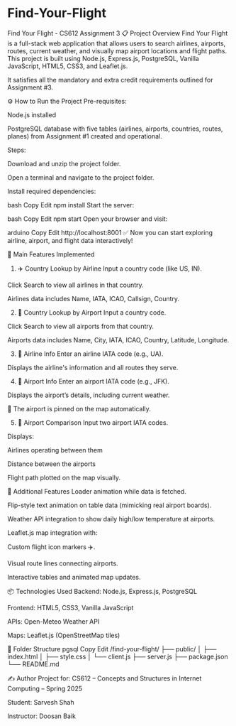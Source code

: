 # Find-Your-Flight

Find Your Flight - CS612 Assignment 3
📋 Project Overview
Find Your Flight is a full-stack web application that allows users to search airlines, airports, routes, current weather, and visually map airport locations and flight paths.
This project is built using Node.js, Express.js, PostgreSQL, Vanilla JavaScript, HTML5, CSS3, and Leaflet.js.

It satisfies all the mandatory and extra credit requirements outlined for Assignment #3.

⚙️ How to Run the Project
Pre-requisites:

Node.js installed

PostgreSQL database with five tables (airlines, airports, countries, routes, planes) from Assignment #1 created and operational.

Steps:

Download and unzip the project folder.

Open a terminal and navigate to the project folder.

Install required dependencies:

bash
Copy
Edit
npm install
Start the server:

bash
Copy
Edit
npm start
Open your browser and visit:

arduino
Copy
Edit
http://localhost:8001
✅ Now you can start exploring airline, airport, and flight data interactively!

🧠 Main Features Implemented
1. ✈️ Country Lookup by Airline
Input a country code (like US, IN).

Click Search to view all airlines in that country.

Airlines data includes Name, IATA, ICAO, Callsign, Country.

2. 🛫 Country Lookup by Airport
Input a country code.

Click Search to view all airports from that country.

Airports data includes Name, City, IATA, ICAO, Country, Latitude, Longitude.

3. 🏢 Airline Info
Enter an airline IATA code (e.g., UA).

Displays the airline's information and all routes they serve.

4. 🛬 Airport Info
Enter an airport IATA code (e.g., JFK).

Displays the airport’s details, including current weather.

📍 The airport is pinned on the map automatically.

5. 🔀 Airport Comparison
Input two airport IATA codes.

Displays:

Airlines operating between them

Distance between the airports

Flight path plotted on the map visually.

🌟 Additional Features
Loader animation while data is fetched.

Flip-style text animation on table data (mimicking real airport boards).

Weather API integration to show daily high/low temperature at airports.

Leaflet.js map integration with:

Custom flight icon markers ✈️.

Visual route lines connecting airports.

Interactive tables and animated map updates.

📦 Technologies Used
Backend: Node.js, Express.js, PostgreSQL

Frontend: HTML5, CSS3, Vanilla JavaScript

APIs: Open-Meteo Weather API

Maps: Leaflet.js (OpenStreetMap tiles)

📄 Folder Structure
pgsql
Copy
Edit
/find-your-flight/
 ├── public/
 │    ├── index.html
 │    ├── style.css
 │    └── client.js
 ├── server.js
 ├── package.json
 └── README.md

✍️ Author
Project for: CS612 – Concepts and Structures in Internet Computing – Spring 2025

Student: Sarvesh Shah

Instructor: Doosan Baik

